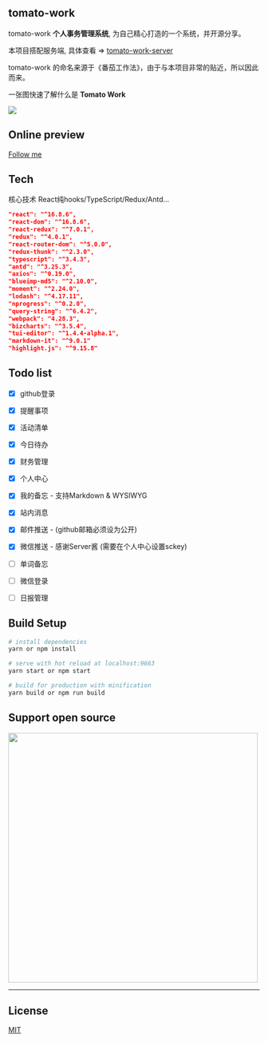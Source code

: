 ## tomato-work
tomato-work  **个人事务管理系统**, 为自己精心打造的一个系统，并开源分享。

本项目搭配服务端, 具体查看 => [tomato-work-server](https://github.com/xjh22222228/tomato-work-server)

tomato-work 的命名来源于《番茄工作法》，由于与本项目非常的贴近，所以因此而来。

一张图快速了解什么是 **Tomato Work**

![](https://github.com/xjh22222228/statics/blob/master/images/gif/1.gif)


## Online preview
[Follow me](https://tomato-work.xiejiahe.com)




## Tech
核心技术 React纯hooks/TypeScript/Redux/Antd...
``` json
"react": "^16.8.6",
"react-dom": "^16.8.6",
"react-redux": "^7.0.1",
"redux": "^4.0.1",
"react-router-dom": "^5.0.0",
"redux-thunk": "^2.3.0",
"typescript": "^3.4.3",
"antd": "^3.25.3",
"axios": "^0.19.0",
"blueimp-md5": "^2.10.0",
"moment": "^2.24.0",
"lodash": "^4.17.11",
"nprogress": "^0.2.0",
"query-string": "^6.4.2",
"webpack": "4.28.3",
"bizcharts": "^3.5.4",
"tui-editor": "^1.4.4-alpha.1",
"markdown-it": "^9.0.1"
"highlight.js": "^9.15.8"
```

## Todo list
- [x] github登录
- [x] 提醒事项
- [x] 活动清单
- [x] 今日待办
- [x] 财务管理
- [x] 个人中心
- [x] 我的备忘 - 支持Markdown & WYSIWYG
- [x] 站内消息
- [x] 邮件推送 - (github邮箱必须设为公开)
- [x] 微信推送 - 感谢Server酱 (需要在个人中心设置sckey)
- [ ] 单词备忘
- [ ] 微信登录
- [ ] 日报管理


## Build Setup
``` bash
# install dependencies
yarn or npm install

# serve with hot reload at localhost:9663
yarn start or npm start

# build for production with minification
yarn build or npm run build
```





## Support open source

<img src="https://raw.githubusercontent.com/xjh22222228/statics/master/images/2018/32.png" width="500">


---

## License
[MIT](https://opensource.org/licenses/MIT)




